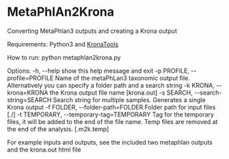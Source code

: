 # MetaPhlAn2Krona
Converting MetaPhlan3 outputs and creating a Krona output

Requirements: Python3 and [KronaTools](https://github.com/marbl/Krona/wiki/KronaTools)


How to run:
python metaphlan2krona.py

Options:
  -h, --help            show this help message and exit
  -p PROFILE, --profile=PROFILE
                        Name of the metaPhLan3 taxonomic output file.
                        Alternatively you can specify a folder path and a
                        search string
  -k KRONA, --krona=KRONA
                        the Krona output file name [krona.out]
  -s SEARCH, --search-string=SEARCH
                        Search string for multiple samples. Generates a single
                        Krona output
  -f FOLDER, --folder-path=FOLDER
                        Folder path for input files [./]
  -t TEMPORARY, --temporary-tag=TEMPORARY
                        Tag for the temporary files, it will be added to the end of the file name. Temp files are removed at the end of the analysis. [.m2k.temp]

For example inputs and outputs, see the included two metaphlan outputs and the krona.out html file
